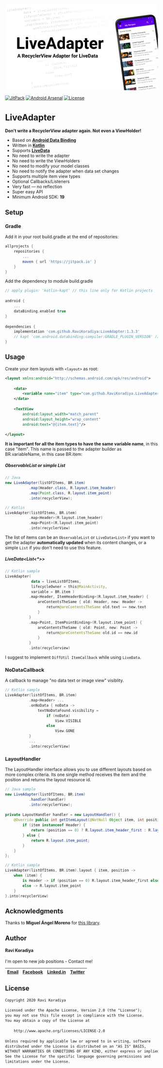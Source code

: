 ![LiveAdapter](readme/LiveAdapter.png)



[![JitPack](https://jitpack.io/v/RaviKoradiya/LiveAdapter.svg)](https://jitpack.io/#RaviKoradiya/LiveAdapter) 
[![Android Arsenal](https://img.shields.io/badge/Android%20Arsenal-LiveAdapter-blue.svg?style=flat)](https://android-arsenal.com/details/1/8210)
[![License](https://img.shields.io/badge/License-Apache%202.0-red.svg)](https://opensource.org/licenses/Apache-2.0)



# LiveAdapter

**Don't write a RecyclerView adapter again. Not even a ViewHolder!**

* Based on [**Android Data Binding**](https://developer.android.com/topic/libraries/data-binding/index.html)
* Written in [**Kotlin**](http://kotlinlang.org)
* Supports [**LiveData**](https://developer.android.com/topic/libraries/architecture/livedata)
* No need to write the adapter
* No need to write the ViewHolders
* No need to modify your model classes
* No need to notify the adapter when data set changes
* Supports multiple item view types
* Optional Callbacks/Listeners
* Very fast — no reflection
* Super easy API
* Minimum Android SDK: **19**


## Setup

### Gradle

Add it in your root build.gradle at the end of repositories:

```gradle
allprojects {
	repositories {
		...
		maven { url 'https://jitpack.io' }
	}
}
```

Add the dependency to module build.gradle

```gradle
// apply plugin: 'kotlin-kapt' // this line only for Kotlin projects

android {
    ...
    dataBinding.enabled true 
}

dependencies {
    implementation 'com.github.RaviKoradiya:LiveAdapter:1.3.3'
    // kapt 'com.android.databinding:compiler:GRADLE_PLUGIN_VERSION' // this line only for Kotlin projects
}
```


## Usage

Create your item layouts with `<layout>` as root:

```xml
<layout xmlns:android="http://schemas.android.com/apk/res/android">

    <data>
        <variable name="item" type="com.github.RaviKoradiya.LiveAdapter.item.Header"/>
    </data>
    
    <TextView
        android:layout_width="match_parent"
        android:layout_height="wrap_content"
        android:text="@{item.text}"/>
        
</layout>
```

**It is important for all the item types to have the same variable name**, in this case "item". 
This name is passed to the adapter builder as BR.variableName, in this case BR.item:

##### ObservableList or simple List

```java
// Java
new LiveAdapter(listOfItems, BR.item)
           .map(Header.class, R.layout.item_header)
           .map(Point.class, R.layout.item_point)
           .into(recyclerView);
```
```kotlin     
// Kotlin
LiveAdapter(listOfItems, BR.item)
           .map<Header>(R.layout.item_header)
           .map<Point>(R.layout.item_point)
           .into(recyclerView)
```

The list of items can be an `ObservableList` or `LiveData<List>` if you want to get the adapter **automatically updated** when its content changes, or a simple `List` if you don't need to use this feature.

##### LiveData<List<*>>

```kotlin
// Kotlin sample
LiveAdapter(
            data = liveListOfItems,
            lifecycleOwner = this@MainActivity,
            variable = BR.item )
           .map<Header, ItemHeaderBinding>(R.layout.item_header) {
               areContentsTheSame { old: Header, new: Header ->
                   return@areContentsTheSame old.text == new.text
               }
           }
           .map<Point, ItemPointBinding>(R.layout.item_point) {
               areContentsTheSame { old: Point, new: Point ->
                   return@areContentsTheSame old.id == new.id
               }
           }
           .into(recyclerview)
```

I suggest to implement `DiffUtil ItemCallback` while using `LiveData`.

### NoDataCallback
A callback to manage "no data text or image view" visiblity.

```kotlin
// Kotlin sample
LiveAdapter(listOfItems, BR.item)
           .map<Header> ...
           .onNoData { noData ->
               textNoDataFound.visibility =
                   if (noData)
                       View.VISIBLE
                   else
                       View.GONE
           }
           ...
           .into(recyclerView)
```

### LayoutHandler

The LayoutHandler interface allows you to use different layouts based on more complex criteria. Its one single method receives the item and the position and returns the layout resource id.

```java
// Java sample
new LiveAdapter(listOfItems, BR.item)
           .handler(handler)
           .into(recyclerView);

private LayoutHandler handler = new LayoutHandler() {
    @Override public int getItemLayout(@NotNull Object item, int position) {
        if (item instanceof Header) {
            return (position == 0) ? R.layout.item_header_first : R.layout.item_header;
        } else {
            return R.layout.item_point;
        }
    }
};
```
```kotlin
// Kotlin sample
LiveAdapter(listOfItems, BR.item).layout { item, position ->
    when (item) {
        is Header -> if (position == 0) R.layout.item_header_first else R.layout.item_header
        else -> R.layout.item_point 
    }
}.into(recyclerView)
```


## Acknowledgments

Thanks to **Miguel Ángel Moreno** for [this library](https://github.com/nitrico/LastAdapter).


## Author

#### Ravi Koradiya

I'm open to new job positions - Contact me!

|[Email](mailto:koradiyaravi@gmail.com)|[Facebook](https://www.facebook.com/ravikoradiya)|[Linked.in](https://www.linkedin.com/in/ravikoradiya)|[Twitter](https://twitter.com/Ravi_Koradiya/)
|---|---|---|---|


## License

```txt
Copyright 2020 Ravi Koradiya

Licensed under the Apache License, Version 2.0 (the "License");
you may not use this file except in compliance with the License.
You may obtain a copy of the License at

    http://www.apache.org/licenses/LICENSE-2.0

Unless required by applicable law or agreed to in writing, software
distributed under the License is distributed on an "AS IS" BASIS,
WITHOUT WARRANTIES OR CONDITIONS OF ANY KIND, either express or implied.
See the License for the specific language governing permissions and
limitations under the License.
```
